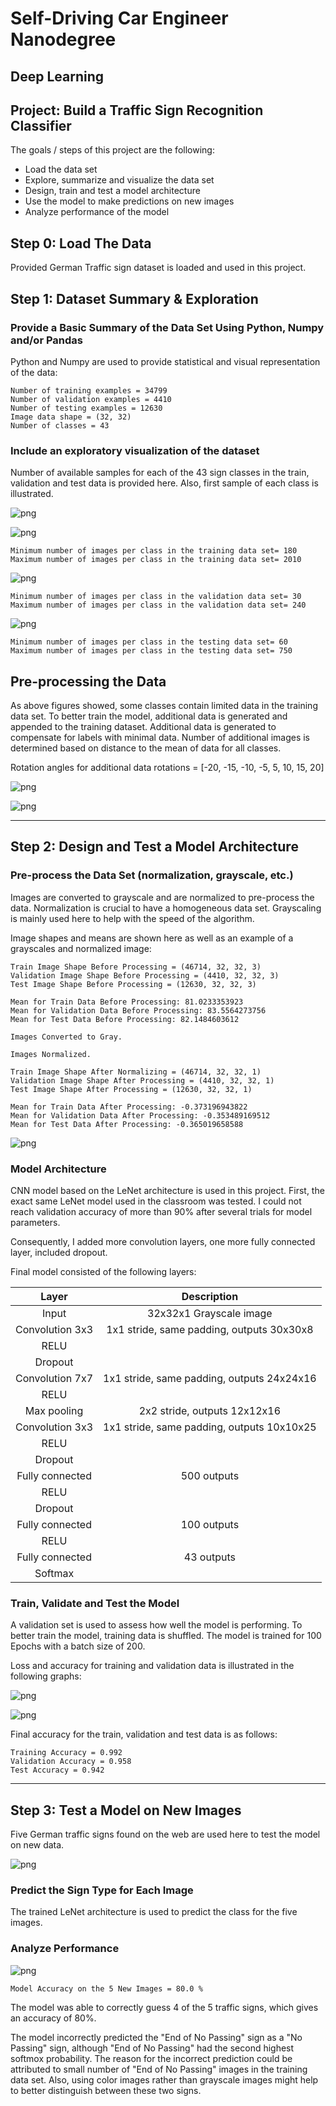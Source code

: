 
# Self-Driving Car Engineer Nanodegree

## Deep Learning

## Project: Build a Traffic Sign Recognition Classifier

The goals / steps of this project are the following:
* Load the data set 
* Explore, summarize and visualize the data set
* Design, train and test a model architecture
* Use the model to make predictions on new images
* Analyze performance of the model

## Step 0: Load The Data
Provided German Traffic sign dataset is loaded and used in this project.

## Step 1: Dataset Summary & Exploration

### Provide a Basic Summary of the Data Set Using Python, Numpy and/or Pandas
Python and Numpy are used to provide statistical and visual representation of the data:

    Number of training examples = 34799
    Number of validation examples = 4410
    Number of testing examples = 12630
    Image data shape = (32, 32)
    Number of classes = 43
    

### Include an exploratory visualization of the dataset
Number of available samples for each of the 43 sign classes in the train, validation and test data is provided here. Also, first sample of each class is illustrated.


![png](output_8_0.png)



![png](output_8_1.png)


    Minimum number of images per class in the training data set= 180
    Maximum number of images per class in the training data set= 2010
    


![png](output_8_3.png)


    Minimum number of images per class in the validation data set= 30
    Maximum number of images per class in the validation data set= 240
    


![png](output_8_5.png)


    Minimum number of images per class in the testing data set= 60
    Maximum number of images per class in the testing data set= 750
    

## Pre-processing the Data
As above figures showed, some classes contain limited data in the training data set. To better train the model, additional data is generated and appended to the training dataset.
Additional data is generated to compensate for labels with minimal data. Number of additional images is determined based on distance to the mean of data for all classes.

Rotation angles for additional data
rotations = [-20, -15, -10, -5, 5, 10, 15, 20]


![png](output_10_0.png)



![png](output_10_1.png)


----

## Step 2: Design and Test a Model Architecture

### Pre-process the Data Set (normalization, grayscale, etc.)

Images are converted to grayscale and are normalized to pre-process the data. Normalization is crucial to have a homogeneous data set. Grayscaling is mainly used here to help with the speed of the algorithm.

Image shapes and means are shown here as well as an example of a grayscales and normalized image:


    Train Image Shape Before Processing = (46714, 32, 32, 3)
    Validation Image Shape Before Processing = (4410, 32, 32, 3)
    Test Image Shape Before Processing = (12630, 32, 32, 3)
    
    Mean for Train Data Before Processing: 81.0233353923
    Mean for Validation Data Before Processing: 83.5564273756
    Mean for Test Data Before Processing: 82.1484603612
    
    Images Converted to Gray.
    
    Images Normalized.
    
    Train Image Shape After Normalizing = (46714, 32, 32, 1)
    Validation Image Shape After Processing = (4410, 32, 32, 1)
    Test Image Shape After Processing = (12630, 32, 32, 1)
    
    Mean for Train Data After Processing: -0.373196943822
    Mean for Validation Data After Processing: -0.353489169512
    Mean for Test Data After Processing: -0.365019658588
    



![png](output_14_2.png)


### Model Architecture
CNN model based on the LeNet architecture is used in this project. First, the exact same LeNet model used in the classroom was tested. I could not reach validation accuracy of more than 90% after several trials for model parameters.

Consequently, I added more convolution layers, one more fully connected layer, included dropout.

Final model consisted of the following layers:

| Layer         		|     Description	        					| 
|:---------------------:|:---------------------------------------------:| 
| Input         		| 32x32x1 Grayscale image   		    		| 
| Convolution 3x3     	| 1x1 stride, same padding, outputs 30x30x8 	|
| RELU					|												|
| Dropout				|                   							|
| Convolution 7x7     	| 1x1 stride, same padding, outputs 24x24x16 	|
| RELU					|												|
| Max pooling	      	| 2x2 stride,  outputs 12x12x16 				|
| Convolution 3x3     	| 1x1 stride, same padding, outputs 10x10x25 	|
| RELU					|												|
| Dropout				|                   							|
| Fully connected		| 500 outputs  									|
| RELU					|												|
| Dropout				|                   							|
| Fully connected		| 100 outputs  									|
| RELU					|												|
| Fully connected		| 43 outputs  									|
| Softmax				|              									|


### Train, Validate and Test the Model

A validation set is used to assess how well the model is performing. To better train the model, training data is shuffled. The model is trained for 100 Epochs with a batch size of 200.

Loss and accuracy for training and validation data is illustrated in the following graphs:

![png](output_20_2.png)



![png](output_20_3.png)


Final accuracy for the train, validation and test data is as follows:

    
    Training Accuracy = 0.992
    Validation Accuracy = 0.958
    Test Accuracy = 0.942
    

---

## Step 3: Test a Model on New Images
Five German traffic signs found on the web are used here to test the model on new data. 


![png](output_24_0.png)


### Predict the Sign Type for Each Image
The trained LeNet architecture is used to predict the class for the five images. 

### Analyze Performance





![png](output_28_0.png)


    Model Accuracy on the 5 New Images = 80.0 %
 
 The model was able to correctly guess 4 of the 5 traffic signs, which gives an accuracy of 80%. 
 
 The model incorrectly predicted the "End of No Passing" sign as a "No Passing" sign, although "End of No Passing" had the second highest softmox probability. The reason for the incorrect prediction could be attributed to small number of "End of No Passing" images in the training data set. Also, using color images rather than grayscale images might help to better distinguish between these two signs.

